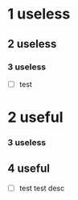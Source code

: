 # 1 useless
## 2 useless
### 3 useless
- [ ] test 
# 2 useful
### 3 useless
## 4 useful
- [ ] test 
  test
  desc

